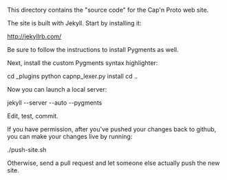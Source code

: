 This directory contains the "source code" for the Cap'n Proto web site.

The site is built with Jekyll.  Start by installing it:

  http://jekyllrb.com/

Be sure to follow the instructions to install Pygments as well.

Next, install the custom Pygments syntax highlighter:

  cd _plugins
  python capnp_lexer.py install
  cd ..

Now you can launch a local server:

  jekyll --server --auto --pygments

Edit, test, commit.

If you have permission, after you've pushed your changes back to github, you
can make your changes live by running:

  ./push-site.sh

Otherwise, send a pull request and let someone else actually push the new
site.
